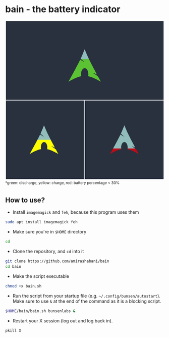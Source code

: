 # bain - the battery indicator

![Arch Example](example/Arch.png)
<sup>\*green: discharge, yellow: charge, red: battery percentage < 30%</sup>

## How to use?

* Install `imagemagick` and `feh`, because this program uses them

```bash
sudo apt install imagemagick feh
```

* Make sure you're in `$HOME` directory

```bash
cd
```

* Clone the repository, and `cd` into it

```bash
git clone https://github.com/amirashabani/bain
cd bain
```

* Make the script executable
```bash
chmod +x bain.sh
```

* Run the script from your startup file (e.g. `~/.config/bunsen/autostart`). Make sure to use `&` at the end of the command as it is a blocking script.
```bash
$HOME/bain/bain.sh bunsenlabs &
```

* Restart your X session (log out and log back in).
```bash
pkill X
```
